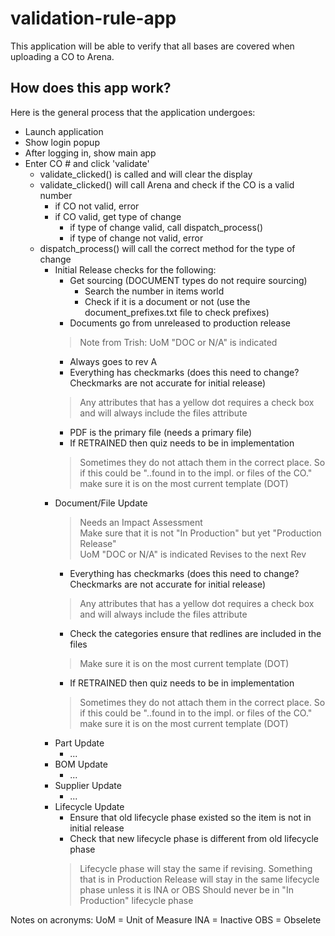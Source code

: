 # validation-rule-app
This application will be able to verify that all bases are covered when uploading a CO to Arena.

## How does this app work?
Here is the general process that the application undergoes:

- Launch application
- Show login popup
- After logging in, show main app
- Enter CO # and click 'validate'
  - validate_clicked() is called and will clear the display
  - validate_clicked() will call Arena and check if the CO is a valid number
    - if CO not valid, error
    - if CO valid, get type of change
      - if type of change valid, call dispatch_process()
      - if type of change not valid, error
  - dispatch_process() will call the correct method for the type of change
    - Initial Release checks for the following:
      - Get sourcing (DOCUMENT types do not require sourcing)
        - Search the number in items world
        - Check if it is a document or not (use the document_prefixes.txt file to check prefixes)
      - Documents go from unreleased to production release
      > Note from Trish: UoM "DOC or N/A" is indicated
      - Always goes to rev A
      - Everything has checkmarks (does this need to change? Checkmarks are not accurate for initial release)
      > Any attributes that has a yellow dot requires a check box and will always include the files attribute
      - PDF is the primary file (needs a primary file)
      - If RETRAINED then quiz needs to be in implementation
      > Sometimes they do not attach them in the correct place. So if this could be "..found in to the impl. or files of the CO." make sure it is on the most current template (DOT)
    - Document/File Update
      > Needs an Impact Assessment <br>
      > Make sure that it is not "In Production" but yet "Production Release" <br>
      > UoM "DOC or N/A" is indicated
      > Revises to the next Rev
      - Everything has checkmarks (does this need to change? Checkmarks are not accurate for initial release)
      > Any attributes that has a yellow dot requires a check box and will always include the files attribute
      - Check the categories ensure that redlines are included in the files
      > Make sure it is on the most current template (DOT)
      - If RETRAINED then quiz needs to be in implementation
      > Sometimes they do not attach them in the correct place. So if this could be "..found in to the impl. or files of the CO." make sure it is on the most current template (DOT)
    - Part Update
      - ...
    - BOM Update
      - ...
    - Supplier Update
      - ...
    - Lifecycle Update
      - Ensure that old lifecycle phase existed so the item is not in initial release
      - Check that new lifecycle phase is different from old lifecycle phase
      > Lifecycle phase will stay the same if revising. Something that is in Production Release will stay in the same lifecycle phase unless it is INA or OBS
      > Should never be in "In Production" lifecycle phase

Notes on acronyms:
UoM = Unit of Measure
INA = Inactive
OBS = Obselete
